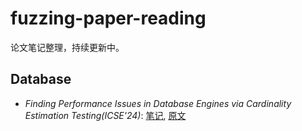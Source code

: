 # fuzzing-paper-reading
论文笔记整理，持续更新中。

## Database
* *Finding Performance Issues in Database Engines via Cardinality Estimation Testing(ICSE'24)*: [笔记](FindPer24.md), [原文](https://arxiv.org/abs/2306.00355)
